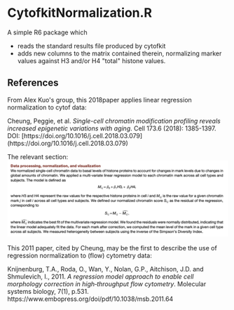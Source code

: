 # CytofkitNormalization.R

A simple R6 package which
 
  - reads the standard results file produced by cytofkit
  - adds new columns to the matrix contained therein, normalizing
    marker values against H3 and/or H4 "total" histone values.
    
## References

From Alex Kuo's group, this 2018paper applies linear regression
normalization to cytof data:
<p>
Cheung, Peggie, et al. <i>Single-cell chromatin modification profiling reveals increased 
epigenetic variations with aging</i>. Cell 173.6 (2018): 1385-1397. 
<br>
DOI: [https://doi.org/10.1016/j.cell.2018.03.079](https://doi.org/10.1016/j.cell.2018.03.079)
<p>
The relevant section:
<img
src="https://github.com/paul-shannon/cytofkit-extensions/blob/main/docs/H3H4-regression-normalization-method.png" 
width=800>
<p>
This 2011 paper, cited by Cheung,  may be the first to describe the use of regression normalization to
(flow) cytometry data:
<p>
Knijnenburg, T.A., Roda, O., Wan, Y., Nolan, G.P., Aitchison, J.D. and
Shmulevich, I., 2011. <i>A regression model approach to enable cell
morphology correction in high‐throughput flow cytometry</i>. Molecular
systems biology, 7(1), p.531.
<br>
https://www.embopress.org/doi/pdf/10.1038/msb.2011.64

